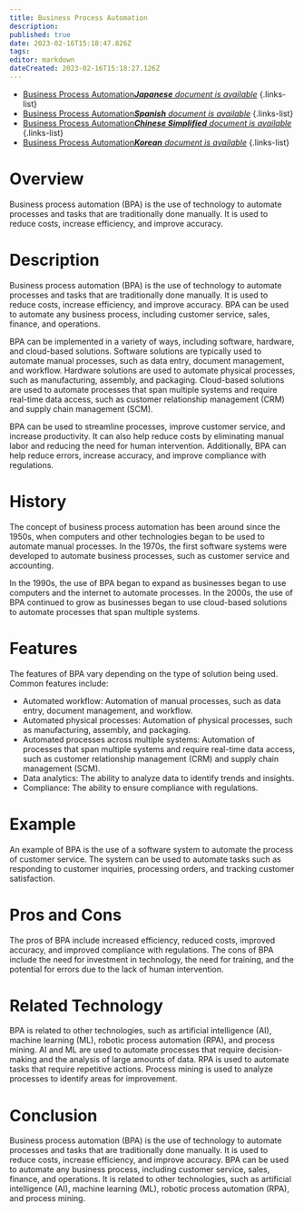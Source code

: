 ```yaml
---
title: Business Process Automation
description: 
published: true
date: 2023-02-16T15:18:47.826Z
tags: 
editor: markdown
dateCreated: 2023-02-16T15:18:27.126Z
---
```


- [Business Process Automation***Japanese** document is available*](/ja/Knowledge-base/Dictionary/business-process-automation)
{.links-list}
- [Business Process Automation***Spanish** document is available*](/es/Knowledge-base/Dictionary/business-process-automation)
{.links-list}
- [Business Process Automation***Chinese Simplified** document is available*](/zh/Knowledge-base/Dictionary/business-process-automation)
{.links-list}
- [Business Process Automation***Korean** document is available*](/ko/Knowledge-base/Dictionary/business-process-automation)
{.links-list}


# Overview
Business process automation (BPA) is the use of technology to automate processes and tasks that are traditionally done manually. It is used to reduce costs, increase efficiency, and improve accuracy.

# Description
Business process automation (BPA) is the use of technology to automate processes and tasks that are traditionally done manually. It is used to reduce costs, increase efficiency, and improve accuracy. BPA can be used to automate any business process, including customer service, sales, finance, and operations.

BPA can be implemented in a variety of ways, including software, hardware, and cloud-based solutions. Software solutions are typically used to automate manual processes, such as data entry, document management, and workflow. Hardware solutions are used to automate physical processes, such as manufacturing, assembly, and packaging. Cloud-based solutions are used to automate processes that span multiple systems and require real-time data access, such as customer relationship management (CRM) and supply chain management (SCM).

BPA can be used to streamline processes, improve customer service, and increase productivity. It can also help reduce costs by eliminating manual labor and reducing the need for human intervention. Additionally, BPA can help reduce errors, increase accuracy, and improve compliance with regulations.

# History
The concept of business process automation has been around since the 1950s, when computers and other technologies began to be used to automate manual processes. In the 1970s, the first software systems were developed to automate business processes, such as customer service and accounting.

In the 1990s, the use of BPA began to expand as businesses began to use computers and the internet to automate processes. In the 2000s, the use of BPA continued to grow as businesses began to use cloud-based solutions to automate processes that span multiple systems.

# Features
The features of BPA vary depending on the type of solution being used. Common features include:

- Automated workflow: Automation of manual processes, such as data entry, document management, and workflow.
- Automated physical processes: Automation of physical processes, such as manufacturing, assembly, and packaging.
- Automated processes across multiple systems: Automation of processes that span multiple systems and require real-time data access, such as customer relationship management (CRM) and supply chain management (SCM).
- Data analytics: The ability to analyze data to identify trends and insights.
- Compliance: The ability to ensure compliance with regulations.

# Example
An example of BPA is the use of a software system to automate the process of customer service. The system can be used to automate tasks such as responding to customer inquiries, processing orders, and tracking customer satisfaction.

# Pros and Cons
The pros of BPA include increased efficiency, reduced costs, improved accuracy, and improved compliance with regulations. The cons of BPA include the need for investment in technology, the need for training, and the potential for errors due to the lack of human intervention.

# Related Technology
BPA is related to other technologies, such as artificial intelligence (AI), machine learning (ML), robotic process automation (RPA), and process mining. AI and ML are used to automate processes that require decision-making and the analysis of large amounts of data. RPA is used to automate tasks that require repetitive actions. Process mining is used to analyze processes to identify areas for improvement.

# Conclusion
Business process automation (BPA) is the use of technology to automate processes and tasks that are traditionally done manually. It is used to reduce costs, increase efficiency, and improve accuracy. BPA can be used to automate any business process, including customer service, sales, finance, and operations. It is related to other technologies, such as artificial intelligence (AI), machine learning (ML), robotic process automation (RPA), and process mining.